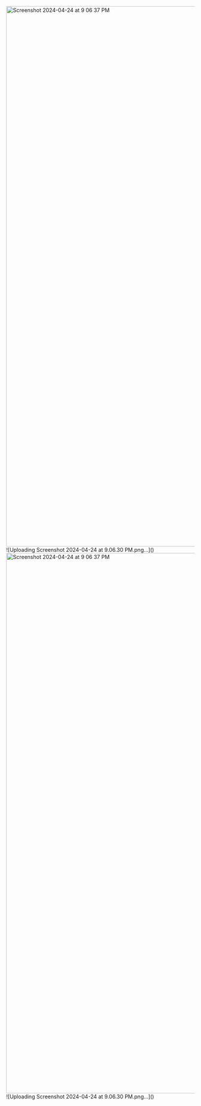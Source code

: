 <img width="1440" alt="Screenshot 2024-04-24 at 9 06 37 PM" src="https://github.com/Nagaraja-Kamatar/Flowers-at-Magical-Night/assets/145822414/82404767-9f14-44b3-a480-660e6dcd9aa6">
![Uploading Screenshot 2024-04-24 at 9.06.30 PM.png…]()
<img width="1440" alt="Screenshot 2024-04-24 at 9 06 37 PM" src="https://github.com/Nagaraja-Kamatar/Flowers-at-Magical-Night/assets/145822414/82404767-9f14-44b3-a480-660e6dcd9aa6">
![Uploading Screenshot 2024-04-24 at 9.06.30 PM.png…]()
